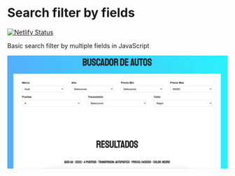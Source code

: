 # Search filter by fields


[![Netlify Status](https://api.netlify.com/api/v1/badges/9852290b-daaf-4c6e-b36f-4eacbec22152/deploy-status)](https://hungry-hypatia-56d5a2.netlify.app/)


Basic search filter by multiple fields in JavaScript

![Screenshot](img/Screenshot.png) 